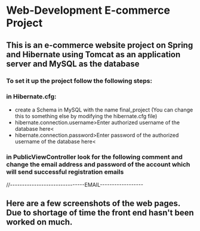 # Web-Development E-commerce Project

## This is an e-commerce website project on Spring and Hibernate using Tomcat as an application server and MySQL as the database
### To set it up the project follow the following steps:
### in Hibernate.cfg:
- create a Schema in MySQL with the name final_project (You can change this to something else by modifying the hibernate.cfg file)
- hibernate.connection.username>Enter authorized username of the database here<
- hibernate.connection.password>Enter password of the authorized username of the database here<
### in PublicViewController look for the following comment and change the email address and password of the account which will send successful registration emails
//-------------------------------EMAIL------------------
## Here are a few screenshots of the web pages. Due to shortage of time the front end hasn't been worked on much.

